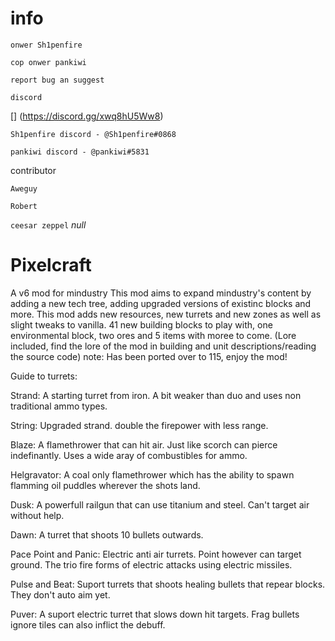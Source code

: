 # info 

`onwer Sh1penfire`

`cop onwer pankiwi`

`report bug an suggest`

`discord `

[] (https://discord.gg/xwq8hU5Ww8)

`Sh1penfire discord - @Sh1penfire#0868`

`pankiwi discord - @pankiwi#5831`

contributor

`Aweguy`

[](https://github.com/Aweguy)

`Robert`

[](https://github.com/rmperkow)

`ceesar zeppel`
*null*

# Pixelcraft
A v6 mod for mindustry
This mod aims to expand mindustry's content by adding a new tech tree, adding upgraded versions of existinc blocks and more.
This mod adds new resources, new turrets and new zones as well as slight tweaks to vanilla. 41 new building blocks to play with, one environmental block, two ores and 5 items with moree to come.
(Lore included, find the lore of the mod in building and unit descriptions/reading the source code)
note: Has been ported over to 115, enjoy the mod!

Guide to turrets:

Strand:
A starting turret from iron. A bit weaker than duo and uses non traditional ammo types.

String:
Upgraded strand. double the firepower with less range.

Blaze:
A flamethrower that can hit air. Just like scorch can pierce indefinantly. Uses a wide aray of combustibles for ammo.

Helgravator:
A coal only flamethrower which has the ability to spawn flamming oil puddles wherever the shots land.

Dusk:
A powerfull railgun that can use titanium and steel. Can't target air without help.

Dawn:
A turret that shoots 10 bullets outwards.

Pace Point and Panic:
Electric anti air turrets. Point however can target ground. The trio fire forms of electric attacks using electric missiles.

Pulse and Beat:
Suport turrets that shoots healing bullets that repear blocks. They don't auto aim yet.

Puver:
A suport electric turret that slows down hit targets. Frag bullets ignore tiles can also inflict the debuff.


